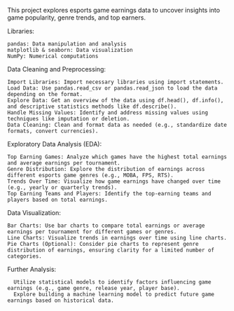 This project explores esports game earnings data to uncover insights into game popularity, genre trends, and top earners.

Libraries:

    pandas: Data manipulation and analysis
    matplotlib & seaborn: Data visualization
    NumPy: Numerical computations

Data Cleaning and Preprocessing:

    Import Libraries: Import necessary libraries using import statements.
    Load Data: Use pandas.read_csv or pandas.read_json to load the data depending on the format.
    Explore Data: Get an overview of the data using df.head(), df.info(), and descriptive statistics methods like df.describe().
    Handle Missing Values: Identify and address missing values using techniques like imputation or deletion.
    Data Cleaning: Clean and format data as needed (e.g., standardize date formats, convert currencies).

Exploratory Data Analysis (EDA):

    Top Earning Games: Analyze which games have the highest total earnings and average earnings per tournament.
    Genre Distribution: Explore the distribution of earnings across different esports game genres (e.g., MOBA, FPS, RTS).
    Trends Over Time: Visualize how game earnings have changed over time (e.g., yearly or quarterly trends).
    Top Earning Teams and Players: Identify the top-earning teams and players based on total earnings.

Data Visualization:

    Bar Charts: Use bar charts to compare total earnings or average earnings per tournament for different games or genres.
    Line Charts: Visualize trends in earnings over time using line charts.
    Pie Charts (Optional): Consider pie charts to represent genre distribution of earnings, ensuring clarity for a limited number of categories.

Further Analysis:

      Utilize statistical models to identify factors influencing game earnings (e.g., game genre, release year, player base).
      Explore building a machine learning model to predict future game earnings based on historical data.

